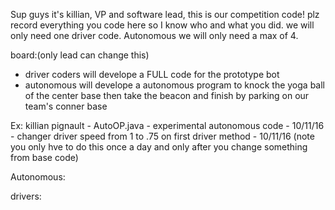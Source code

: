 Sup guys it's killian, VP and software lead, this is our competition code! plz record everything you
code here so I know who and what you did. we will only need one driver code. Autonomous we will only need a max of 4.

board:(only lead can change this)
 - driver coders will develope a FULL code for the prototype bot
 - autonomous will develope a autonomous program to knock the yoga ball of the center base then take the beacon
 and finish by parking on our team's conner base

Ex: killian pignault - AutoOP.java - experimental autonomous code - 10/11/16
                                - changer driver speed from 1 to .75 on first driver method - 10/11/16
           (note you only hve to do this once a day and only after you change something from base code)


Autonomous:







drivers: